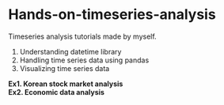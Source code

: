 # Hands-on-timeseries-analysis

Timeseries analysis tutorials made by myself.

1. Understanding datetime library
2. Handling time series data using pandas
3. Visualizing time series data

**Ex1. Korean stock market analysis**  
**Ex2. Economic data analysis**
